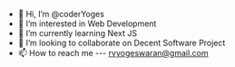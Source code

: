 - 👋 Hi, I’m @coderYoges
- 👀 I’m interested in Web Development  
- 🌱 I’m currently learning Next JS 
- 💞️ I’m looking to collaborate on Decent Software Project 
- 📫 How to reach me --- rvyogeswaran@gmail.com

<!---
coderYoges/coderYoges is a ✨ special ✨ repository because its `README.md` (this file) appears on your GitHub profile.
You can click the Preview link to take a look at your changes.
--->

